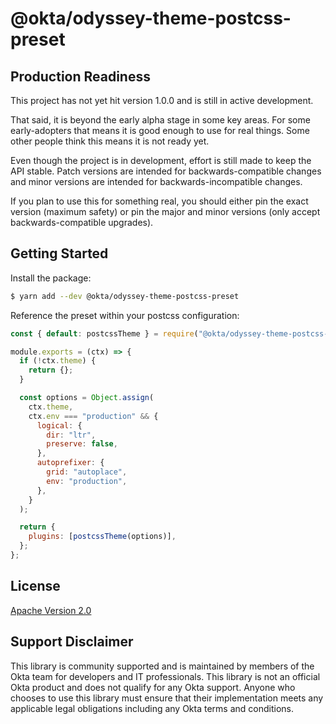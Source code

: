 # @okta/odyssey-theme-postcss-preset

## Production Readiness

This project has not yet hit version 1.0.0 and is still in active development.

That said, it is beyond the early alpha stage in some key areas. For some
early-adopters that means it is good enough to use for real things. Some
other people think this means it is not ready yet.

Even though the project is in development, effort is still made to keep
the API stable. Patch versions are intended for backwards-compatible
changes and minor versions are intended for backwards-incompatible changes.

If you plan to use this for something real, you should either pin the
exact version (maximum safety) or pin the major and minor versions
(only accept backwards-compatible upgrades).

## Getting Started

Install the package:

```sh
$ yarn add --dev @okta/odyssey-theme-postcss-preset
```

Reference the preset within your postcss configuration:

```js
const { default: postcssTheme } = require("@okta/odyssey-theme-postcss-preset");

module.exports = (ctx) => {
  if (!ctx.theme) {
    return {};
  }

  const options = Object.assign(
    ctx.theme,
    ctx.env === "production" && {
      logical: {
        dir: "ltr",
        preserve: false,
      },
      autoprefixer: {
        grid: "autoplace",
        env: "production",
      },
    }
  );

  return {
    plugins: [postcssTheme(options)],
  };
};
```

## License

[Apache Version 2.0](https://github.com/okta/odyssey/blob/master/LICENSE)

## Support Disclaimer

This library is community supported and is maintained by members of the Okta team for developers and IT professionals.
This library is not an official Okta product and does not qualify for any Okta support. Anyone who chooses to use this
library must ensure that their implementation meets any applicable legal obligations including any Okta terms and conditions.
